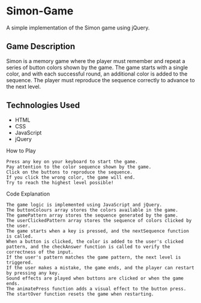 # Simon-Game
A simple implementation of the Simon game using jQuery.

## Game Description

Simon is a memory game where the player must remember and repeat a series of button colors shown by the game. The game starts with a single color, and with each successful round, an additional color is added to the sequence. The player must reproduce the sequence correctly to advance to the next level.

## Technologies Used

- HTML
- CSS
- JavaScript
- jQuery

How to Play

    Press any key on your keyboard to start the game.
    Pay attention to the color sequence shown by the game.
    Click on the buttons to reproduce the sequence.
    If you click the wrong color, the game will end.
    Try to reach the highest level possible!

Code Explanation

    The game logic is implemented using JavaScript and jQuery.
    The buttonColours array stores the colors available in the game.
    The gamePattern array stores the sequence generated by the game.
    The userClickedPattern array stores the sequence of colors clicked by the user.
    The game starts when a key is pressed, and the nextSequence function is called.
    When a button is clicked, the color is added to the user's clicked pattern, and the checkAnswer function is called to verify the correctness of the input.
    If the user's pattern matches the game pattern, the next level is triggered.
    If the user makes a mistake, the game ends, and the player can restart by pressing any key.
    Sound effects are played when buttons are clicked or when the game ends.
    The animatePress function adds a visual effect to the button press.
    The startOver function resets the game when restarting.
